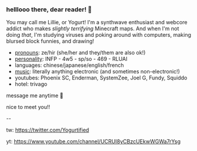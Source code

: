 ### helllooo there, dear reader! 👋


You may call me Lillie, or Yogurt! I'm a synthwave enthusiast and webcore addict who makes *slightly terrifying* Minecraft maps. And when I'm not doing *that*, I'm studying viruses and poking around with computers, making blursed block funnies, and drawing! 


- [pronouns](https://en.pronouns.page/@yogurtified): ze/hir (she/her and they/them are also ok!)
- [personality](https://www.personality-database.com/user/579306): INFP - 4w5 - sp/so - 469 - RLUAI
- languages: chinese/japanese/english/french
- [music](https://open.spotify.com/user/f2qcyl8vnltn1ye227piy0wzq?si=a1f2d9b350074d36): literally anything electronic (and sometimes non-electronic!)
- youtubes: Phoenix SC, Enderman, SystemZee, Joel G, Fundy, Squiddo
- hotel: trivago


message me anytime 💜

nice to meet you!!


--


tw: https://twitter.com/Yogurtified

yt: https://www.youtube.com/channel/UCRUI8yCBzcUEkwWGWa7rYsg

<!--
**Yogurtified/Yogurtified** is a ✨ _special_ ✨ repository because its `README.md` (this file) appears on your GitHub profile.

Here are some ideas to get you started:

- 🔭 I’m currently working on ...
- 🌱 I’m currently learning ...
- 👯 I’m looking to collaborate on ...
- 🤔 I’m looking for help with ...
- 💬 Ask me about ...
- 📫 How to reach me: ...
- 😄 Pronouns: ...
- ⚡ Fun fact: ...
-->
